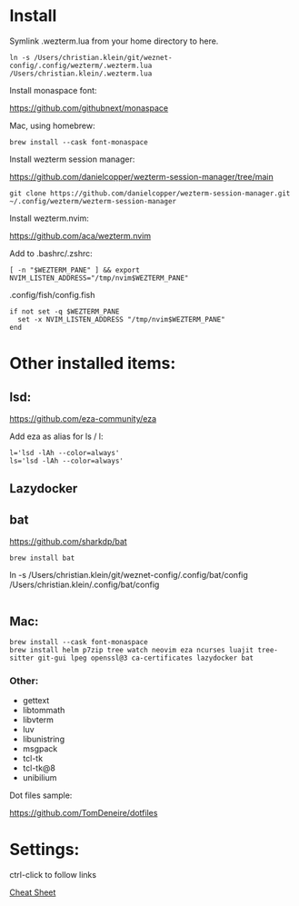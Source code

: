 # Install

Symlink .wezterm.lua from your home directory to here.
```
ln -s /Users/christian.klein/git/weznet-config/.config/wezterm/.wezterm.lua /Users/christian.klein/.wezterm.lua
```

Install monaspace font:

https://github.com/githubnext/monaspace

Mac, using homebrew:
```
brew install --cask font-monaspace
```

Install wezterm session manager:

https://github.com/danielcopper/wezterm-session-manager/tree/main

`git clone https://github.com/danielcopper/wezterm-session-manager.git ~/.config/wezterm/wezterm-session-manager`

Install wezterm.nvim:

https://github.com/aca/wezterm.nvim

Add to .bashrc/.zshrc:

```
[ -n "$WEZTERM_PANE" ] && export NVIM_LISTEN_ADDRESS="/tmp/nvim$WEZTERM_PANE"
```

.config/fish/config.fish

```
if not set -q $WEZTERM_PANE
  set -x NVIM_LISTEN_ADDRESS "/tmp/nvim$WEZTERM_PANE"
end
```

# Other installed items:

## lsd:

https://github.com/eza-community/eza

Add eza as alias for ls / l:
```
l='lsd -lAh --color=always'
ls='lsd -lAh --color=always'
```

## Lazydocker

## bat

https://github.com/sharkdp/bat

```
brew install bat

```
ln -s /Users/christian.klein/git/weznet-config/.config/bat/config /Users/christian.klein/.config/bat/config
```

```

## Mac:

```
brew install --cask font-monaspace
brew install helm p7zip tree watch neovim eza ncurses luajit tree-sitter git-gui lpeg openssl@3 ca-certificates lazydocker bat
```
### Other:

- gettext
- libtommath
- libvterm
- luv
- libunistring
- msgpack
- tcl-tk
- tcl-tk@8
- unibilium

Dot files sample:

https://github.com/TomDeneire/dotfiles

# Settings:

ctrl-click to follow links

[Cheat Sheet](CHEATSHEET.md)

